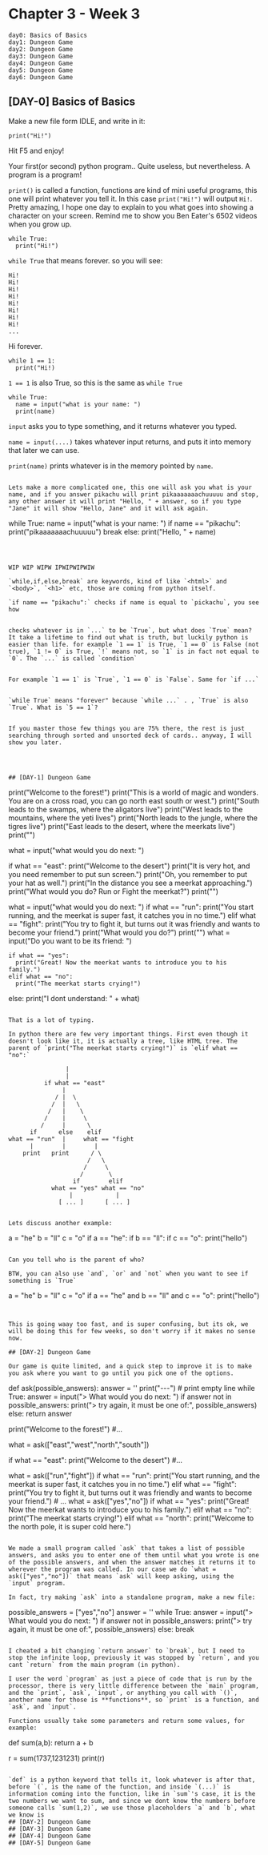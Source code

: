 # Chapter 3 - Week 3

```
day0: Basics of Basics
day1: Dungeon Game
day2: Dungeon Game
day3: Dungeon Game
day4: Dungeon Game
day5: Dungeon Game
day6: Dungeon Game
```

## [DAY-0] Basics of Basics

Make a new file form IDLE, and write in it:
```
print("Hi!")
```

Hit F5 and enjoy!

Your first(or second) python program.. Quite useless, but nevertheless. A program is a program!

`print()` is called a function, functions are kind of mini useful programs, this one will print whatever you tell it. In this case `print("Hi!")` will output `Hi!`. Pretty amazing, I hope one day to explain to you what goes into showing a character on your screen. Remind me to show you Ben Eater's 6502 videos when you grow up.


```
while True:
  print("Hi!")
```

`while True` that means forever. so you will see:

```
Hi!
Hi!
Hi!
Hi!
Hi!
Hi!
Hi!
Hi!
...

```

Hi forever.


```
while 1 == 1:
  print("Hi!)
```

`1 == 1` is also True, so this is the same as `while True`


```
while True:
  name = input("what is your name: ")
  print(name)
```

`input` asks you to type something, and it returns whatever you typed.

`name = input(....)` takes whatever input returns, and puts it into memory that later we can use.

`print(name)` prints whatever is in the memory pointed by `name`.

```

Lets make a more complicated one, this one will ask you what is your name, and if you answer pikachu will print pikaaaaaaachuuuuu and stop, any other answer it will print "Hello, " + answer, so if you type "Jane" it will show "Hello, Jane" and it will ask again.

```
while True:
  name = input("what is your name: ")
  if name == "pikachu":
    print("pikaaaaaaachuuuuu")
    break
  else:
    print("Hello, " + name)
```



WIP WIP WIPW IPWIPWIPWIW

`while,if,else,break` are keywords, kind of like `<html>` and `<body>`, `<h1>` etc, those are coming from python itself.

`if name == "pikachu":` checks if name is equal to `pickachu`, you see how  


checks whatever is in `...` to be `True`, but what does `True` mean? It take a lifetime to find out what is truth, but luckily python is easier than life. for example `1 == 1` is True, `1 == 0` is False (not true), `1 != 0` is True, `!` means not, so `1` is in fact not equal to `0`. The `...` is called `condition` 


For example `1 == 1` is `True`, `1 == 0` is `False`. Same for `if ...`


`while True` means "forever" because `while ...` . , `True` is also `True`. What is `5 == 1`?


If you master those few things you are 75% there, the rest is just searching through sorted and unsorted deck of cards.. anyway, I will show you later.




## [DAY-1] Dungeon Game

```
print("Welcome to the forest!")
print("This is a world of magic and wonders. You are on a cross road, you can go north east south or west.")
print("South leads to the swamps, where the aligators live")
print("West leads to the mountains, where the yeti lives")
print("North leads to the jungle, where the tigres live")
print("East leads to the desert, where the meerkats live")
print("")

what = input("what would you do next: ")

if what == "east":
  print("Welcome to the desert")
  print("It is very hot, and you need remember to put sun screen.")
  print("Oh, you remember to put your hat as well.")
  print("In the distance you see a meerkat approaching.")
  print("What would you do? Run or Fight the meerkat?")
  print("")

  what = input("what would you do next: ")
  if what == "run":
    print("You start running, and the meerkat is super fast, it catches you in no time.")
  elif what == "fight":
    print("You try to fight it, but turns out it was friendly and wants to become your friend.")
    print("What would you do?")
    print("")
    what = input("Do you want to be its friend: ")

    if what == "yes":
      print("Great! Now the meerkat wants to introduce you to his family.")
    elif what == "no":
      print("The meerkat starts crying!")

  else:
    print("I dont understand: " + what)

```

That is a lot of typing.

In python there are few very important things. First even though it doesn't look like it, it is actually a tree, like HTML tree. The parent of `print("The meerkat starts crying!")` is `elif what == "no":`

```
                    |
                    |
              if what == "east"
                   |
                 / |  \
                /  |   \
               /   |    \
              /    |     \
             /     |      \
          if      else    elif
    what == "run"  |     what == "fight
          |        |        |
        print   print      / \
                          /   \
                         /     \
                        /       \
                      if        elif
                what == "yes" what == "no"
                     |            |
                  [ ... ]      [ ... ]
```

Lets discuss another example:

```
a = "he"
b = "ll"
c = "o"
if a == "he":
  if b == "ll":
    if c == "o":
      print("hello")
```

Can you tell who is the parent of who?

BTW, you can also use `and`, `or` and `not` when you want to see if something is `True`

```
a = "he"
b = "ll"
c = "o"
if a == "he" and b == "ll" and c == "o":
  print("hello")
```


This is going waay too fast, and is super confusing, but its ok, we will be doing this for few weeks, so don't worry if it makes no sense now.

## [DAY-2] Dungeon Game

Our game is quite limited, and a quick step to improve it is to make you ask where you want to go until you pick one of the options.

```

def ask(possible_answers):
  answer = ''
  print("---") # print empty line
  while True:
    answer = input("> What would you do next: ")
    if answer not in possible_answers:
      print("> try again, it must be one of:", possible_answers)
    else:
      return answer

print("Welcome to the forest!")
#...

what = ask(["east","west","north","south"])

if what == "east":
  print("Welcome to the desert")
  #...

  what = ask(["run","fight"])
  if what == "run":
    print("You start running, and the meerkat is super fast, it catches you in no time.")
  elif what == "fight":
    print("You try to fight it, but turns out it was friendly and wants to become your friend.")
    # ...
    what = ask(["yes","no"])
    if what == "yes":
      print("Great! Now the meerkat wants to introduce you to his family.")
    elif what == "no":
      print("The meerkat starts crying!")
elif what == "north":
  print("Welcome to the north pole, it is super cold here.")

```

We made a small program called `ask` that takes a list of possible answers, and asks you to enter one of them until what you wrote is one of the possible answers, and when the answer matches it returns it to wherever the program was called. In our case we do `what = ask(["yes","no"])` that means `ask` will keep asking, using the `input` program.

In fact, try making `ask` into a standalone program, make a new file:

```
possible_answers = ["yes","no"]
answer = ''
while True:
  answer = input("> What would you do next: ")
  if answer not in possible_answers:
    print("> try again, it must be one of:", possible_answers)
  else:
    break
```

I cheated a bit changing `return answer` to `break`, but I need to stop the infinite loop, previously it was stopped by `return`, and you cant `return` from the main program (in python).

I user the word `program` as just a piece of code that is run by the processor, there is very little difference between the `main` program, and the `print`, `ask`, `input`, or anything you call with `()`, another name for those is **functions**, so `print` is a function, and `ask`, and `input`. 

Functions usually take some parameters and return some values, for example:

```
def sum(a,b):
  return a + b

r = sum(1737,1231231)
print(r)

```

`def` is a python keyword that tells it, look whatever is after that, before `(`, is the name of the function, and inside `(...)` is information coming into the function, like in `sum`'s case, it is the two numbers we want to sum, and since we dont know the numbers before someone calls `sum(1,2)`, we use those placeholders `a` and `b`, what we know is 
## [DAY-2] Dungeon Game
## [DAY-3] Dungeon Game
## [DAY-4] Dungeon Game
## [DAY-5] Dungeon Game
